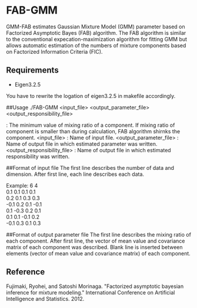 # FAB-GMM
GMM-FAB estimates Gaussian Mixture Model (GMM) parameter based on Factorized Asymptotic Bayes (FAB) algorithm. 
The FAB algorithm is similar to the conventional expecation-maximization algorithm for fitting GMM but allows automatic estimation of the numbers of mixture components based on Factorized Information Criteria (FIC).

## Requirements
* Eigen3.2.5

You have to rewrite the logation of eigen3.2.5 in makefile accordingly.

##Usage
    ./FAB-GMM <epsilon> <input_file> <output_parameter_file> <output_responsibility_file>

<epsilon>: The minimum value of mixing ratio of a component. If mixing ratio of component is smaller than <epsilon> during calculation, FAB algorithm shirnks the component.
<input_file>      : Name of input file.
<output_parameter_file>  : Name of output file in which estimated parameter was written.
<output_responsibility_file>  : Name of output file in which estimated responsibility was written.

##Format of input file
The first line describes the number of data and dimension.
After first line, each line describes each data.

Example:
6 4  
0.1 0.1 0.1 0.1  
0.2 0.1 0.3 0.3  
-0.1 0.2 0.1 -0.1  
0.1 -0.3 0.2 0.1  
0.1 0.1 -0.1 0.2  
-0.1 0.3 0.1 0.3  

##Format of output parameter file
The first line describes the mixing ratio of each component.
After first line, the vector of mean value and covariance matrix of each component was described.
Blank line is inserted between elements (vector of mean value and covariance matrix) of each component.

## Reference
Fujimaki, Ryohei, and Satoshi Morinaga. "Factorized asymptotic bayesian inference for mixture modeling." International Conference on Artificial Intelligence and Statistics. 2012.
